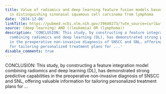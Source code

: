 ```yaml
---
title: Value of radiomics and deep learning feature fusion models based on dce-mri
  in distinguishing sinonasal squamous cell carcinoma from lymphoma
date: '2024-12-06'
linkTitle: https://pubmed.ncbi.nlm.nih.gov/39640273/?utm_source=curl&utm_medium=rss&utm_campaign=pubmed-2&utm_content=1byXLWG-5Hn0_qdLgZYpDfLA2UWGhGNgZGereuo1rJN2aoAQXP&fc=20220814223158&ff=20241206175001&v=2.18.0.post9+e462414
source: (deep learning) AND ((leukemia) OR (lymphoma))
description: 'CONCLUSION: This study, by constructing a feature integration model
  combining radiomics and deep learning (DL), has demonstrated strong predictive capabilities
  in the preoperative non-invasive diagnosis of SNSCC and SNL, offering valuable information
  for tailoring personalized treatment plans for ...'
disable_comments: true
---
```

CONCLUSION: This study, by constructing a feature integration model combining radiomics and deep learning (DL), has demonstrated strong predictive capabilities in the preoperative non-invasive diagnosis of SNSCC and SNL, offering valuable information for tailoring personalized treatment plans for ...